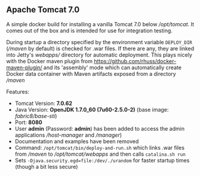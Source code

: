 ## Apache Tomcat 7.0

A simple docker build for installing a vanilla Tomcat 7.0 below
*/opt/tomcat*. It comes out of the box and is intended for use for
integration testing.

During startup a directory specified by the environment variable `DEPLOY_DIR`
(*/maven* by default) is checked for .war files. If there
are any, they are linked into Jetty's *webapps/* directory for automatic
deployment. This plays nicely with the Docker maven plugin from
https://github.com/rhuss/docker-maven-plugin/ and its 'assembly' mode which
can automatically create Docker data container with Maven artifacts
exposed from a directory */maven*


Features:

* Tomcat Version: **7.0.62**
* Java Version: **OpenJDK 1.7.0_60 (7u60-2.5.0-2)** (base image: *fabric8/base-sti*)
* Port: **8080**
* User **admin** (Password: **admin**) has been added to access the admin
  applications */host-manager* and */manager*)
* Documentation and examples have been removed
* Command: `/opt/tomcat/bin/deploy-and-run.sh` which links .war files from */maven* to 
  */opt/tomcat/webapps* and then calls `catalina.sh run`
* Sets `-Djava.security.egd=file:/dev/./urandom` for faster startup times
  (though a bit less secure)
